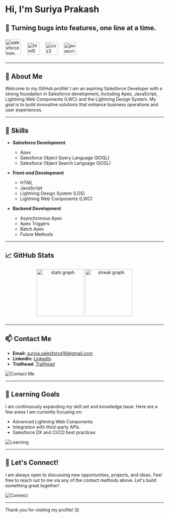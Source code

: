 # Hi, I'm Suriya Prakash 
## 🐛 Turning bugs into features, one line at a time.

###

<div align="left">
  <img src="https://cdn.jsdelivr.net/gh/devicons/devicon/icons/salesforce/salesforce-original.svg" height="50" alt="salesforce logo"  />
  <img width="12" />
  <img src="https://cdn.jsdelivr.net/gh/devicons/devicon/icons/html5/html5-original.svg" height="40" alt="html5 logo"  />
  <img width="10" />
  <img src="https://cdn.jsdelivr.net/gh/devicons/devicon/icons/css3/css3-original.svg" height="40" alt="css3 logo"  />
  <img width="10" />
  <img src="https://cdn.jsdelivr.net/gh/devicons/devicon/icons/javascript/javascript-original.svg" height="40" alt="javascript logo"  />
</div>

###

---

## 🚀 About Me

Welcome to my GitHub profile! I am an aspiring Salesforce Developer with a strong foundation in Salesforce development, including Apex, JavaScript, Lightning Web Components (LWC) and the Lightning Design System. My goal is to build innovative solutions that enhance business operations and user experiences.

---

## 🔧 Skills

- **Salesforce Development**
  - Apex
  - Salesforce Object Query Language (SOQL)
  - Salesforce Object Search Language (SOSL)
  
- **Front-end Development**
  - HTML
  - JavaScript
  - Lightning Design System (LDS)
  - Lightning Web Components (LWC)

- **Backend Development**
  - Asynchronous Apex
  - Apex Triggers
  - Batch Apex
  - Future Methods

---

## 📈 GitHub Stats

###

<div align="center">
  <img src="https://github-readme-stats.vercel.app/api?username=suriya-03&hide_title=false&hide_rank=false&show_icons=true&include_all_commits=true&count_private=true&disable_animations=false&theme=dracula&locale=en&hide_border=false&order=1" height="150" alt="stats graph"  />
  <img src="https://streak-stats.demolab.com?user=suriya-03&locale=en&mode=daily&theme=dracula&hide_border=false&border_radius=5&order=3" height="150" alt="streak graph"  />
</div>

###

---

## 📫 Contact Me

- **Email:** suriya.salesforce16@gmail.com
- **LinkedIn:** [LinkedIn](www.linkedin.com/in/suriya03)
- **Trailhead:** [Trailhead](https://www.salesforce.com/trailblazer/suriya03)

![Contact Me](https://img.shields.io/badge/Contact-Email-blue?style=for-the-badge&logo=gmail)

---

## 🧠 Learning Goals

I am continuously expanding my skill set and knowledge base. Here are a few areas I am currently focusing on:
- Advanced Lightning Web Components
- Integration with third-party APIs
- Salesforce DX and CI/CD best practices

![Learning](https://img.shields.io/badge/Learning%20Goals-Salesforce%20DX-blueviolet?style=for-the-badge&logo=salesforce)

---

## 🌱 Let's Connect!

I am always open to discussing new opportunities, projects, and ideas. Feel free to reach out to me via any of the contact methods above. Let's build something great together!

![Connect](https://img.shields.io/badge/Connect-Networking-green?style=for-the-badge&logo=linkedin)

---

Thank you for visiting my profile! 😊








